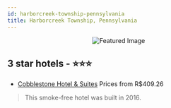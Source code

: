 ```yaml
---
id: harborcreek-township-pennsylvania
title: Harborcreek Township, Pennsylvania
---
```


<center><img src="https://i.travelapi.com/hotels/15000000/14770000/14760900/14760823/8265246e_z.jpg" alt="Featured Image" /></center>


##  3 star hotels - ⭐️⭐️⭐️

-    [Cobblestone Hotel & Suites](https://us.hurb.com/hotels/harborcreek-township/cobblestone-hotel-suites-JNP-JP179004?cmp=18055) Prices from R$409.26
   > This smoke-free hotel was built in 2016.
